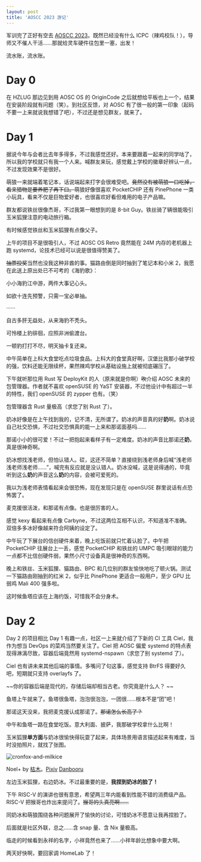 ```yaml
---
layout: post
title: 'AOSCC 2023 游记'
---
```

军训完了正好有空去 [AOSCC 2023](https://wiki.aosc.io/zh/community/aoscc/2023/)。既然已经没有什么 ICPC（辣鸡校队！），导师又不催人干活……那就给灵车硬件往包里一塞，出发！

流水账，流水账。

# Day 0

在 HZLUG 那边见到用 AOSC OS 的 OriginCode 之后就想给平板也上一个，结果在安装阶段就有问题（笑）。到社区反馈，对 AOSC 有了很一般的第一印象（起码不要一上来就说我想错了吧），不过还是想见群友，就来了。

# Day 1

据说今年与会者比去年多得多，不过我感觉还好。本来要跟着一起来的同学咕了，所以我的学校就只有我一个人来。喊群友来玩，感觉戴上学校的徽章好辨认一点，不过发现效果不是很好。

萌狼一来就端着笔记本，话说端起来打字会很难受吧。~~竟然没有被萌狼一口吃掉，看来猎物是要养肥了再下口。~~萌狼好像很喜欢 PocketCHIP 还有 PinePhone 一类小玩具，看来不仅是巨物爱好者，也很喜欢好看但难用的电子产品嘛。

群友都说铁丝很像杰哥，不过我第一眼想到的是 8-bit Guy。铁丝骑了辆很能吸引玉米狐狸注意的电动旅行箱。

有时候感觉铁丝和玉米狐狸有点像父子。

上午的项目不是很吸引人，不过 AOSC OS Retro 竟然能在 24M 内存的老机器上跑 systemd，论技术已经可以说是很值得赞美了。

~~抽票投奖~~当然也没我这种非酋的事。猫路由倒是同时抽到了笔记本和小米 2，我愿在此送上原出处已不可考的《海豹歌》：

小小海豹江中游，两件大事记心头。

如欲十连先预警，只需一宝必单抽。

······

自古多肝无益处，从来海豹不秃头。

可怜楼上豹徘徊，应照非洲偷渡台。

一顿豹打打不尽，明天抽卡复还来。

中午简单在上科大食堂吃点垃圾食品。上科大的食堂真好啊，汉堡比我那小破学校的强，饮料还能无限续杯，果然辣鸡学校从基础设施上就被彻底碾压了。

下午就听那位用 Rust 写 DeployKit 的人（原来就是你啊）~~吹~~介绍 AOSC 未来的包管理器。作者就不喜欢 openSUSE 的 YaST 安装器，不过他设计中有超过一半的特性，我们 openSUSE 的 zypper 也有。（笑）

包管理器含 Rust 量极高（求您了别 Rust 了）。

奶冰好像是在上午找到我的，记不清，无所谓了。奶冰的声音真的好**奶**啊。奶冰说自己社交恐惧，不过社交恐惧真的能一上来和那诺面基吗……

那诺小小的很可爱！不过一把抱起来看样子有一定难度。奶冰的声音比那诺还**奶**，真是很神奇啊。

奶冰想找浅老师，但怕认错人。砹，这还不简单？直接绕到浅老师身后喊“浅老师浅老师浅老师……”，喊完有反应就是没认错人。奶冰没喊，这是说得通的，毕竟听到这么**奶**的声音这么**奶**的内容，会被可爱死的。

我以为浅老师表情看起来会很恐怖，现在发现只是在 openSUSE 群里说话有点恐怖罢了。

麦克援很活泼，和那诺有点像。也是很厉害的人。

感觉 kexy 看起来有点像 Carbyne，不过这两位互相不认识，不知道准不准确。双倍多多冰好像越来符合阿姨的设定了。

中午玩了下展台的信创硬件来着，晚上吃饭前就只忙着认脸了。中午把 PocketCHIP 往展台上一丢，感觉 PocketCHIP 和铁丝的 UMPC 吸引眼球的能力一点都不比信创硬件弱，果然小尺寸设备真是很神奇的东西啊。

晚上和铁丝、玉米狐狸、猫路由、BPC 和几位别的群友愉快地吃了顿火锅。测试一下猫路由刚抽到的红米 2，似乎比 PinePhone 更适合一般用户，至少 GPU 比弱鸡 Mali 400 强多啦。

这时候鱼塔应该在上海约饭，可惜我不会分身术。

# Day 2

Day 2 的项目相比 Day 1 有趣一点，社区一上来就介绍了下新的 CI 工具 Ciel，我作为想当 DevOps 的菜鸡当然要关注了。Ciel 把 AOSC 偏爱 systemd 的特点表现得淋漓尽致，容器后端竟然用 systemd-nspawn（求您了别 systemd 了）。

Ciel 也有讲未来其他后端的事情。多嘴问了句这事，感觉支持 BtrFS 得要好久吧，短期就只支持 overlayfs 了。

~~你的容器后端是现代的，存储后端却相当古老。你究竟是什么人？ ~~

鱼塔上午就来了。鱼塔很鱼塔，泡泡很泡泡，一团很……根本不是“团”吧！

那诺这天没来，我把麦克援认成那诺了。~~那诺怎么长高了？~~

中午和鱼塔一路在食堂吃饭。意大利面、披萨，我那破学校拿什么比啊！

玉米狐狸**单方面**与奶冰很愉快得玩耍了起来，具体场景用语言描述起来有难度，当时没拍照片，就找了张图。

![cronfox-and-milkice](https://cdn.donmai.us/sample/cf/5b/__noelle_alice_in_cradle_drawn_by_kareki__sample-cf5bd7e502c2e971a399531b8548ffe4.jpg)

Noel+ by [枯木](https://www.pixiv.net/users/20230184)。[Pixiv](https://www.pixiv.net/artworks/106789607) [Danbooru](https://danbooru.donmai.us/posts/6495599)

左边玉米狐狸，右边奶冰。不过最重要的是，**我捏到奶冰的脸了！**

下午 RISC-V 的演讲也很有意思，希望两三年内能看到性能不错的消费级产品。RISC-V 把猴哥也炸出来提问了。~~猴哥的头真亮啊……~~

同奶冰和萌狼围绕各种问题展开了愉快的讨论，可惜奶冰不愿意让我再捏脸了。

后面就是社区外联，总之……含 snap 量、含 Nix 量极高。

临走的时候看到永祥的名字，小祥竟然也来了……小祥年龄比想象中要大啊。

两天好快啊，要回家调 HomeLab 了！
